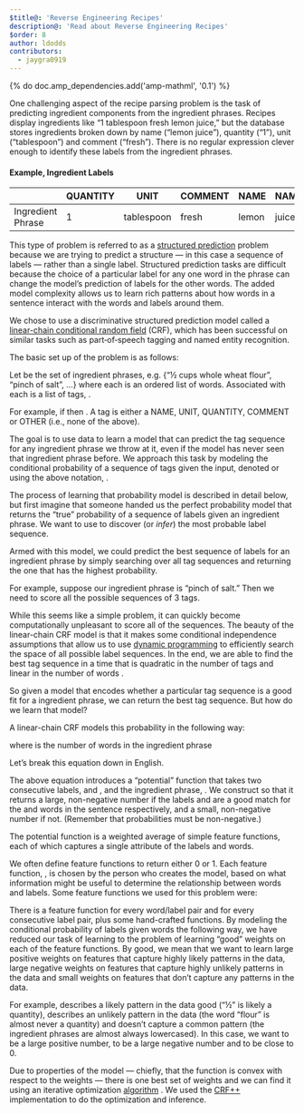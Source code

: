 ```yaml
---
$title@: 'Reverse Engineering Recipes'
description@: 'Read about Reverse Engineering Recipes'
$order: 8
author: ldodds
contributors:
  - jaygra0919
---
```


{% do doc.amp_dependencies.add('amp-mathml', '0.1') %}
<section>

<p>
One challenging aspect of the recipe parsing problem is the task of predicting ingredient components from the ingredient phrases. Recipes display ingredients like &#8220;1 tablespoon fresh lemon juice,&#8221; but the database stores ingredients broken down by name (&#8220;lemon juice&#8221;), quantity (&#8220;1&#8221;), unit (&#8220;tablespoon&#8221;) and comment (&#8220;fresh&#8221;). There is no regular expression clever enough to identify these labels from the ingredient phrases.
</p>

<h4>Example, Ingredient Labels</h4>

<div class='table-responsive'>
<table class='table-inverse'>
<thead>
<tr>
<th></th>
<th>QUANTITY</th>
<th>UNIT</th>
<th>COMMENT</th>
<th>NAME</th>
<th>NAME</th>
</tr>
</thead>

<tbody>
<tr>
<td>Ingredient Phrase</td>
<td>1</td>
<td>tablespoon</td>
<td>fresh</td>
<td>lemon</td>
<td>juice</td>
</tr>
</tbody>
</table>
</div>

<p>
This type of problem is referred to as a
&#x0020;
<a class='underline' href='http://www.cs.cmu.edu/~nasmith/sp4nlp/'>structured prediction</a>
&#x0020;
problem because we are trying to predict a structure &#x2014; in this case a sequence of labels &#x2014; rather than a single label. Structured prediction tasks are difficult because the choice of a particular label for any one word in the phrase can change the model&#x2019;s prediction of labels for the other words. The added model complexity allows us to learn rich patterns about how words in a sentence interact with the words and labels around them.
</p>

<p>
We chose to use a discriminative structured prediction model called a
&#x0020;
<a class='underline' href='https://homepages.inf.ed.ac.uk/csutton/publications/crftutv2.pdf'>linear&#x002D;chain conditional random field</a>
&#x0020;
(CRF), which has been successful on similar tasks such as part&#x2010;of&#x2010;speech tagging and named entity recognition.
</p>

<p>
The basic set up of the problem is as follows:
</p>

<p>
Let
&#x0020;
<span class='amp-formula'>
<amp-mathml
	 layout='container'
	 inline=''
	 data-formula='
	 \[\{x^1, x^2, &#8230;, x^N\}\]
'></amp-mathml>
</span>
&#x0020;
be the set of ingredient phrases, e.g. {&#8220;&#xbd; cups whole wheat flour&#8221;, &#8220;pinch of salt&#8221;, &#8230;} where each
&#x0020;
<span class='amp-formula'>
<amp-mathml
	 layout='container'
	 inline=''
	 data-formula='
	 \[x^i\]
'></amp-mathml>
</span>
&#x0020;
is an ordered list of words. Associated with each
&#x0020;
<span class='amp-formula'>
<amp-mathml
	 layout='container'
	 inline=''
	 data-formula='
	 \[x^i\]
'></amp-mathml>
</span>
&#x0020;
is a list of tags,
&#x0020;
<span class='amp-formula'>
<amp-mathml
	 layout='container'
	 inline=''
	 data-formula='
	 \[y^i\]
'></amp-mathml>.
</span>
</p>

<p>
For example, if
&#x0020;
<span class='amp-formula'>
<amp-mathml
	 layout='container'
	 inline=''
	 data-formula='
	 \[x^i = &#x005B;x_1^i, x_2^i, x_3^i&#x005D; = &#x005B;&#8220;pinch&#8221;, &#8220;of&#8221;, &#8220;salt&#8221;&#x005D;\]
'></amp-mathml>
</span>
&#x0020;
then
&#x0020;
<span class='amp-formula'>
<amp-mathml
	 layout='container'
	 inline=''
	 data-formula='
	 \[y^i = &#x005B;y_1^i, y_2^i, y_3^i&#x005D; = &#x005B;UNIT, UNIT, NAME&#x005D;\]
'></amp-mathml>.
</span>
&#x0020;
A tag is either a NAME, UNIT, QUANTITY, COMMENT or OTHER (i.e., none of the above).
</p>

<p>
The goal is to use data to learn a model that can predict the tag sequence for any ingredient phrase we throw at it, even if the model has never seen that ingredient phrase before. We approach this task by modeling the conditional probability of a sequence of tags given the input, denoted
&#x0020;
<span class='amp-formula'>
<amp-mathml
	 layout='container'
	 inline=''
	 data-formula='
	 \[p(TagSequence \mid IngredientPhrase) \]
'></amp-mathml>
&#x0020;
or using the above notation,
&#x0020;
<span class='amp-formula'>
<amp-mathml
	 layout='container'
	 inline=''
	 data-formula='
	 \[p(y \mid x) \]
'></amp-mathml>.
</span>
</p>

<p>
The process of learning that probability model is described in detail below, but first imagine that someone handed us the perfect probability model
&#x0020;
<span class='amp-formula'>
<amp-mathml
	 layout='container'
	 inline=''
	 data-formula='
	 \[p(y \mid x) \]
'></amp-mathml>
</span>
&#x0020;
that returns the &#8220;true&#8221; probability of a sequence of labels given an ingredient phrase. We want to use
&#x0020;
<span class='amp-formula'>
<amp-mathml
	 layout='container'
	 inline=''
	 data-formula='
	 \[p(y \mid x) \]
'></amp-mathml>
</span>
&#x0020;
to discover (or <i>infer</i>) the most probable label sequence.
</p>

<p>
Armed with this model, we could predict the best sequence of labels for an ingredient phrase by simply searching over all tag sequences and returning the one that has the highest probability.
</p>

<p>
For example, suppose our ingredient phrase is &#8220;pinch of salt.&#8221; Then we need to score all the possible sequences of 3 tags.
</p>

<div class='row'>
<div class='col-sm-10'>
<span class='amp-formula'>
<amp-mathml
	 layout='container'
	 data-formula='
	 \[p(\text{UNIT UNIT UNIT} \mid \text{&#8220;pinch of salt&#8221;}) \]
'></amp-mathml>
</span>
</div>
</div>
<div class='row'>
<div class='col-sm-10'>
<span class='amp-formula'>
<amp-mathml
	 layout='container'
	 data-formula='
	 \[p(\text{QUANTITY UNIT UNIT} \mid \text{&#8220;pinch of salt&#8221;}) \]
'></amp-mathml>
</span>
</div>
</div>
<div class='row'>
<div class='col-sm-10'>
<span class='amp-formula'>
<amp-mathml
	 layout='container'
	 data-formula='
	 \[p(\text{UNIT QUANTITY UNIT} \mid \text{&#8220;pinch of salt&#8221;}) \]
'></amp-mathml>
</span>
</div>
</div>
<div class='row'>
<div class='col-sm-10'>
<span class='amp-formula'>
<amp-mathml
	 layout='container'
	 data-formula='
	 \[p(\text{UNIT UNIT QUANTITY} \mid \text{&#8220;pinch of salt&#8221;}) \]
'></amp-mathml>
</span>
</div>
</div>
<div class='row'>
<div class='col-sm-10'>
<span class='amp-formula'>
<amp-mathml
	 layout='container'
	 data-formula='
	 \[p(\text{UNIT QUANTITY QUANTITY} \mid \text{&#8220;pinch of salt&#8221;}) \]
'></amp-mathml>
</span>
</div>
</div>
<div>
<div class='row'>
<div class='col-sm-10'>
<span class='amp-formula'>
<amp-mathml
	 layout='container'
	 data-formula='
	 \[p(\text{QUANTITY QUANTITY QUANTITY} \mid \text{&#8220;pinch of salt&#8221;}) \]
'></amp-mathml>
</span>
</div>
</div>
<div class='row'>
<div class='col-sm-10'>
<span class='amp-formula'>
<amp-mathml
	 layout='container'
	 data-formula='
	 \[p(\text{UNIT QUANTITY NAME} \mid \text{&#8220;pinch of salt&#8221;}) \]
'></amp-mathml>
</span>
</div>
</div>
<div class='row'>
<div class='col-sm-10'>
<span class='amp-formula'>
<amp-mathml
	 layout='container'
	 data-formula='
	 \[\vdots\]
'></amp-mathml>
</span>
</div>
</div>

<p>
While this seems like a simple problem, it can quickly become computationally unpleasant to score all of the
&#x0020;
<span class='amp-formula'>
<amp-mathml
	 layout='container'
	 inline=''
	 data-formula='
	 \[\text{tags} \mid ^{\mid\text{words}\mid}\]
'></amp-mathml>
</span>
&#x0020;
sequences. The beauty of the linear&#x002D;chain CRF model is that it makes some conditional independence assumptions that allow us to use
&#x0020;
<a class='underline' href='//en.wikipedia.org/wiki/Viterbi_algorithm'>dynamic programming</a>
&#x0020;
to efficiently search the space of all possible label sequences. In the end, we are able to find the best tag sequence in a time that is quadratic in the number of tags and linear in the number of words
&#x0020;
<span class='amp-formula'>
<amp-mathml
	 layout='container'
	 inline=''
	 data-formula='
	 \[(\mid\text{tags}\mid^2*\mid\text{words}\mid)\]
'></amp-mathml>.
</span>
</p>

<p>
So given a model
&#x0020;
<span class='amp-formula'>
<amp-mathml
	 layout='container'
	 inline=''
	 data-formula='
	 \[p(y \mid x)\]
'></amp-mathml>
</span>
&#x0020;
that encodes whether a particular tag sequence is a good fit for a ingredient phrase, we can return the best tag sequence. But how do we learn that model?
</p>

<p>
A linear&#x002D;chain CRF models this probability in the following way:
</p>

<p>
<span class='amp-formula'>
<amp-mathml
	 layout='container'
	 data-formula='
		\begin{equation}
			p( y \mid x ) \propto \prod_{t=1}^T \psi(y_t, y_{t-1}, x)
		\end{equation}
'></amp-mathml>
</span>
</p>

<p>
where
&#x0020;
<span class='amp-formula'>
<amp-mathml
	 layout='container'
	 inline=''
	 data-formula='
	 \[T\]
'></amp-mathml>
</span>
&#x0020;
is the number of words in the ingredient phrase
&#x0020;
<span class='amp-formula'>
<amp-mathml
	 layout='container'
	 inline=''
	 data-formula='
	 \[x\]
'></amp-mathml>
</span>
</p>

<p>
Let&#x2019;s break this equation down in English.
</p>

<p>
The above equation introduces a &#8220;potential&#8221; function
&#x0020;
<span class='amp-formula'>
<amp-mathml
	 layout='container'
	 inline=''
	 data-formula='
	 \[\psi\]
'></amp-mathml>
</span>
&#x0020;
that takes two consecutive labels,
&#x0020;
<span class='amp-formula'>
<amp-mathml
	 layout='container'
	 inline=''
	 data-formula='
	 \[y_t\]
'></amp-mathml>
</span>
&#x0020;
and
&#x0020;
<span class='amp-formula'>
<amp-mathml
	 layout='container'
	 inline=''
	 data-formula='
	 \[y_{t-1}\]
'></amp-mathml>
</span>
&#x0020;
, and the ingredient phrase,
&#x0020;
<span class='amp-formula'>
<amp-mathml
	 layout='container'
	 inline=''
	 data-formula='
	 \[x\]
'></amp-mathml>
</span>
&#x0020;
. We construct
&#x0020;
<span class='amp-formula'>
<amp-mathml
	 layout='container'
	 inline=''
	 data-formula='
	 \[\psi\]
'></amp-mathml>
</span>
&#x0020;
so that it returns a large, non&#x002D;negative number if the labels
&#x0020;
<span class='amp-formula'>
<amp-mathml
	 layout='container'
	 inline=''
	 data-formula='
	 \[y_t\]
'></amp-mathml>
</span>
&#x0020;
and
&#x0020;
<span class='amp-formula'>
<amp-mathml
	 layout='container'
	 inline=''
	 data-formula='
	 \[y_{t-1}\]
'></amp-mathml>
</span>
&#x0020;
are a good match for the
&#x0020;
<span class='amp-formula'>
<amp-mathml
	 layout='container'
	 inline=''
	 data-formula='
	 \[t^{th}\]
'></amp-mathml>
</span>
&#x0020;
and
&#x0020;
<span class='amp-formula'>
<amp-mathml
	 layout='container'
	 inline=''
	 data-formula='
	 \[{t-1}^{th}\]
'></amp-mathml>
</span>
&#x0020;
words in the sentence respectively, and a small, non&#x002D;negative number if not. (Remember that probabilities must be non&#x002D;negative.)
</p>

<p>
The potential function is a weighted average of simple feature functions, each of which captures a single attribute of the labels and words.
</p>

<p>
<span class='amp-formula'>
<amp-mathml
	 layout='container'
	 data-formula='
		\begin{equation}
			\psi(y_t, y_{t-1}, x) = \exp{\sum_{k=1}^K w_k f_k(y_t, y_{t-1}, x)}
		\end{equation}
'></amp-mathml>
</span>
</p>

<p>
We often define feature functions to return either 0 or 1. Each feature function,
&#x0020;
<span class='amp-formula'>
<amp-mathml
	 layout='container'
	 inline=''
	 data-formula='
	 \[f_k(y_t, y_{t-1}, x)\]
'></amp-mathml>
</span>
, is chosen by the person who creates the model, based on what information might be useful to determine the relationship between words and labels. Some feature functions we used for this problem were:
</p>

<p>
<span class='amp-formula'>
<amp-mathml
	layout='container'
	data-formula='
		\begin{align*}
			&#038;f_1(y_t, y_{t-1}, x) = \left\{
			\begin{array}{lr}
				1 \text{ if } x_t \text{ is capitalized and }y_t \text{ is NAME} \\
				0 \text{ otherwise}
			\end{array}
			\right.\\ \\
			&#038;f_2(y_t, y_{t-1}, x) = \left\{
			\begin{array}{lr}
				1 \text{ if } x_t \text{ is &#8220;1/2&#8221; and } y_t \text{ is QUANTITY} \\
				0 \text{ otherwise}
			\end{array} \right. \\ \\
			&#038;f_3(y_t, y_{t-1}, x) = \left\{
			\begin{array}{lr}
				1 \text{ if } x_t \text{ is &#8220;cup&#8221; and }y_t \text{is QUANTITY} \\
				0 \text{ otherwise}
				\end{array} \right.\\ \\
			&#038;f_4(y_t, y_{t-1}, x) = \left\{
			\begin{array}{lr}
				1 \text{ if } x_t \text{ is &#8220;flour&#8221; and } y_t \text{ is QUANTITY} \\
				0 \text{ otherwise}
			\end{array} \right.\\ \\
			&#038;f_5(y_t, y_{t-1}, x) = \left\{
			\begin{array}{lr}
				1 \text{ if } x_t \text{ is a fraction and } y_t \text{is QUANTITY} \\
				0 \text{ otherwise}
			\end{array} \right.\\ \\
			&#038;f_6(y_t, y_{t-1}, x) = \left\{
				\begin{array}{lr}
				1 \text{ if } y_t \text{ is QUANTITY and } y_{t-1} \text{is UNIT} \\
				0 \text{ otherwise}
			\end{array} \right.\\ \\
			&#038;f_7(y_t, y_{t-1}, x) = \left\{
			\begin{array}{lr}
				1 \text{ if } y_t \text{ is QUANTITY and } y_{t-1} \text{ is NAME} \\
				0 \text{ otherwise}
			\end{array} \right.\\
		\end{align*}
'></amp-mathml>
</span>
</p>

<p>
There is a feature function for every word&#x002F;label pair and for every consecutive label pair, plus some hand&#x002D;crafted functions. By modeling the conditional probability of labels given words the following way, we have reduced our task of learning
&#x0020;
<span class='amp-formula'>
<amp-mathml
	 layout='container'
	 inline=''
	 data-formula='
	 \[p(y \mid x) \]
'></amp-mathml>
</span>
&#x0020;
to the problem of learning &#8220;good&#8221; weights on each of the feature functions. By good, we mean that we want to learn large positive weights on features that capture highly likely patterns in the data, large negative weights on features that capture highly unlikely patterns in the data and small weights on features that don&#x2019;t capture any patterns in the data.
</p>

<p>
For example,
&#x0020;
<span class='amp-formula'>
<amp-mathml
	 layout='container'
	 inline=''
	 data-formula='
	 \[f2\]
'></amp-mathml>
</span>
&#x0020;
describes a likely pattern in the data good (&#8220;&#xbd;&#8221; is likely a quantity),
&#x0020;
<span class='amp-formula'>
<amp-mathml
	 layout='container'
	 inline=''
	 data-formula='
	 \[f4\]
'></amp-mathml>
</span>
&#x0020;
describes an unlikely pattern in the data (the word &#8220;flour&#8221; is almost never a quantity) and
&#x0020;
<span class='amp-formula'>
<amp-mathml
	 layout='container'
	 inline=''
	 data-formula='
	 \[f1\]
'></amp-mathml>
</span>
&#x0020;
doesn&#x2019;t capture a common pattern (the ingredient phrases are almost always lowercased). In this case, we want
&#x0020;
<span class='amp-formula'>
<amp-mathml
	 layout='container'
	 inline=''
	 data-formula='
	 \[w2\]
'></amp-mathml>
</span>
&#x0020;
to be a large positive number,
&#x0020;
<span class='amp-formula'>
<amp-mathml
	 layout='container'
	 inline=''
	 data-formula='
	 \[w4\]
'></amp-mathml>
</span>
&#x0020;
to be a large negative number and
&#x0020;
<span class='amp-formula'>
<amp-mathml
	 layout='container'
	 inline=''
	 data-formula='
	 \[w1\]
'></amp-mathml>
</span>
&#x0020;
to be close to 0.
</p>

<p>
Due to properties of the model &#x2014; chiefly, that the function is convex with respect to the weights &#x2014; there is one best set of weights and we can find it using an iterative optimization
&#x0020;
<a class='underline' href='https://en.wikipedia.org/wiki/Broyden%E2%80%93Fletcher%E2%80%93Goldfarb%E2%80%93Shanno_algorithm'>algorithm</a>
. We used the
&#x0020;
<a class='underline' href='https://taku910.github.io/crfpp/'>CRF++</a>
&#x0020;
implementation to do the optimization and inference.
</p>

</section>
